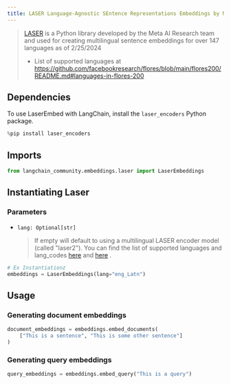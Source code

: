 ```yaml
---
title: LASER Language-Agnostic SEntence Representations Embeddings by Meta AI
---
```


>[LASER](https://github.com/facebookresearch/LASER/) is a Python library developed by the Meta AI Research team and used for creating multilingual sentence embeddings for over 147 languages as of 2/25/2024
>
>- List of supported languages at <https://github.com/facebookresearch/flores/blob/main/flores200/README.md#languages-in-flores-200>

## Dependencies

To use LaserEmbed with LangChain, install the `laser_encoders` Python package.

```python
%pip install laser_encoders
```

## Imports

```python
from langchain_community.embeddings.laser import LaserEmbeddings
```

## Instantiating Laser

### Parameters

- `lang: Optional[str]`
    >If empty will default
    to using a multilingual LASER encoder model (called "laser2").
    You can find the list of supported languages and lang_codes [here](https://github.com/facebookresearch/flores/blob/main/flores200/README.md#languages-in-flores-200)
    and [here](https://github.com/facebookresearch/LASER/blob/main/laser_encoders/language_list.py)
.

```python
# Ex Instantiationz
embeddings = LaserEmbeddings(lang="eng_Latn")
```

## Usage

### Generating document embeddings

```python
document_embeddings = embeddings.embed_documents(
    ["This is a sentence", "This is some other sentence"]
)
```

### Generating query embeddings

```python
query_embeddings = embeddings.embed_query("This is a query")
```
